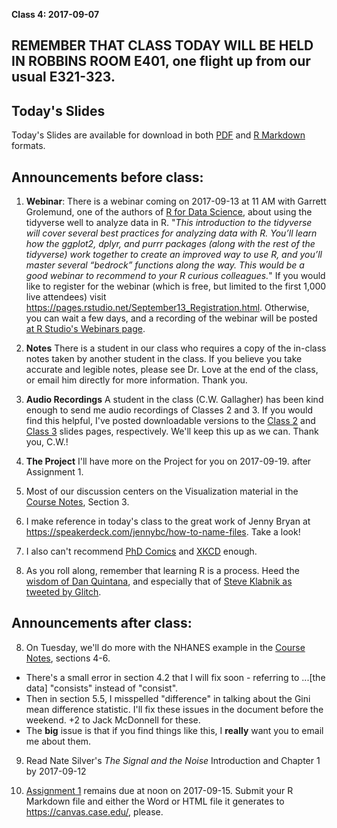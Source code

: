 **Class 4: 2017-09-07**

## REMEMBER THAT CLASS TODAY WILL BE HELD IN ROBBINS ROOM E401, one flight up from our usual E321-323.

## Today's Slides

Today's Slides are available for download in both [PDF](https://github.com/THOMASELOVE/431slides/blob/master/class_04/431_2017_class-04-slides.pdf) and [R Markdown](https://github.com/THOMASELOVE/431slides/blob/master/class_04/431_2017_class-04-slides.Rmd) formats.

## Announcements before class:

1. **Webinar**: There is a webinar coming on 2017-09-13 at 11 AM with Garrett Grolemund, one of the authors of [R for Data Science](http://r4ds.had.co.nz/), about
using the tidyverse well to analyze data in R. "*This introduction to the tidyverse will cover several best practices for analyzing data with R. You’ll learn how the ggplot2, dplyr, and purrr packages (along with the rest of the tidyverse) work together to create an improved way to use R, and you’ll master several “bedrock” functions along the way. This would be a good webinar to recommend to your R curious colleagues.*" If you would like to register for the webinar (which is free, but limited to the first 1,000 live attendees) visit 
https://pages.rstudio.net/September13_Registration.html. Otherwise, you can wait a few days, and a recording of the webinar will be posted [at R Studio's Webinars page](https://www.rstudio.com/resources/webinars/).

2. **Notes** There is a student in our class who requires a copy of the in-class notes taken by another student in the class. If you believe you take accurate and legible notes, please see Dr. Love at the end of the class, or email him directly for more information. Thank you.

3. **Audio Recordings** A student in the class (C.W. Gallagher) has been kind enough to send me audio recordings of Classes 2 and 3. If you would find this helpful, I've posted downloadable versions to the [Class 2](https://github.com/THOMASELOVE/431slides/tree/master/class_02) and [Class 3](https://github.com/THOMASELOVE/431slides/tree/master/class_03) slides pages, respectively. We'll keep this up as we can. Thank you, C.W.! 

4. **The Project** I'll have more on the Project for you on 2017-09-19. after Assignment 1.

5. Most of our discussion centers on the Visualization material in the [Course Notes](https://thomaselove.github.io/431notes/), Section 3.

6. I make reference in today's class to the great work of Jenny Bryan at https://speakerdeck.com/jennybc/how-to-name-files. Take a look!

7. I also can't recommend [PhD Comics](http://phdcomics.com/comics/archive.php?comicid=1531) and [XKCD](https://xkcd.com/1179/) enough.

8. As you roll along, remember that learning R is a process. Heed the [wisdom of Dan Quintana](https://twitter.com/dsquintana/status/904728820904845312), and especially that of [Steve Klabnik as tweeted by Glitch](https://twitter.com/glitch/status/869932324238094336).

## Announcements after class:

8. On Tuesday, we'll do more with the NHANES example in the [Course Notes](https://thomaselove.github.io/431notes/), sections 4-6. 
  + There's a small error in section 4.2 that I will fix soon - referring to ...[the data] "consists" instead of "consist". 
  + Then in section 5.5, I misspelled "difference" in talking about the Gini mean difference statistic. I'll fix these issues in the document before the weekend. +2 to Jack McDonnell for these.
  + The **big** issue is that if you find things like this, I **really** want you to email me about them. 

9. Read Nate Silver's *The Signal and the Noise* Introduction and Chapter 1 by 2017-09-12

10. [Assignment 1](https://github.com/THOMASELOVE/431homework/blob/master/431-2017_assignment-1.md) remains due at noon on 2017-09-15. Submit your R Markdown file and either the Word or HTML file it generates to https://canvas.case.edu/, please.

